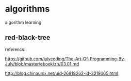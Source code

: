 # algorithms
algorithm learning

## red-black-tree
referencs:

https://github.com/julycoding/The-Art-Of-Programming-By-July/blob/master/ebook/zh/03.01.md

http://blog.chinaunix.net/uid-26818262-id-3219065.html
